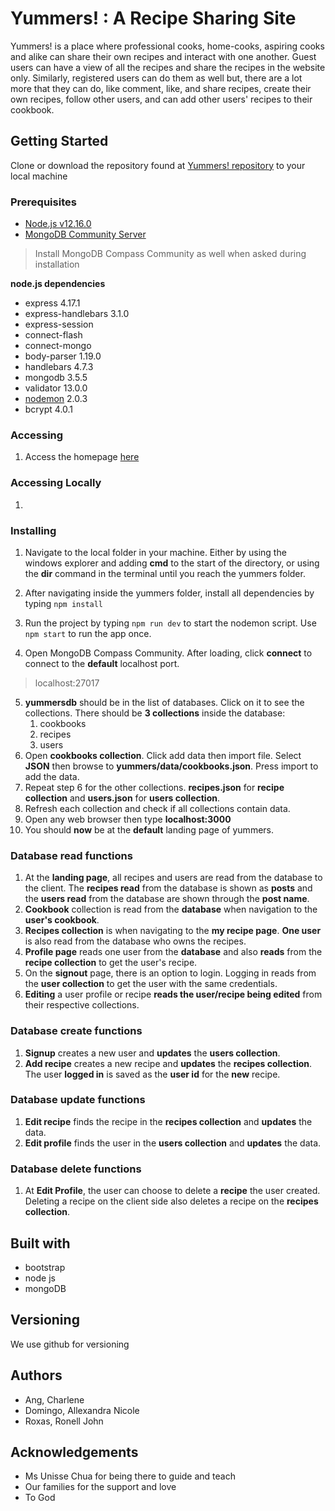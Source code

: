 # Yummers! : A Recipe Sharing Site
Yummers! is a place where professional cooks, home-cooks, aspiring cooks and alike can share their own recipes and interact with one another. Guest users can have a view of all the recipes and share the recipes in the website only. Similarly, registered users can do them as well but, there are a lot more that they can do, like comment, like, and share recipes, create their own recipes, follow other users, and can add other users' recipes to their cookbook.

## Getting Started
Clone or download the repository found at [Yummers! repository](https://github.com/unisse-courses/s15-mp12.git) to your local machine

### Prerequisites
* [Node.js v12.16.0](https://nodejs.org/en/)
* [MongoDB Community Server ](https://www.mongodb.com/download-center/community)
> Install MongoDB Compass Community as well when asked during installation

**node.js dependencies**
* express 4.17.1
* express-handlebars 3.1.0
* express-session
* connect-flash
* connect-mongo
* body-parser 1.19.0
* handlebars 4.7.3
* mongodb 3.5.5
* validator 13.0.0
* [nodemon](https://www.npmjs.com/package/nodemon) 2.0.3
* bcrypt 4.0.1

### Accessing
1. Access the homepage [here](https://yummers.herokuapp.com/)

### Accessing Locally
1. 

### Installing
1. Navigate to the local folder in your machine. Either by using the windows explorer and adding **cmd** to the start of the directory, or using the **dir** command in the terminal until you reach the yummers folder.
2. After navigating inside the yummers folder, install all dependencies by typing
`npm install`
3. Run the project by typing `npm run dev` to start the nodemon script. Use `npm start` to run the app once.

4. Open MongoDB Compass Community. After loading, click **connect** to connect to the **default** localhost port.
> localhost:27017
5. **yummersdb** should be in the list of databases. Click on it to see the collections. There should be **3 collections** inside the database:
	1. cookbooks
	2. recipes
	3. users
6.  Open **cookbooks collection**. Click add data then import file. Select **JSON** then browse to **yummers/data/cookbooks.json**. Press import to add the data.
7. Repeat step 6 for the other collections. **recipes.json** for **recipe collection** and **users.json** for **users collection**.
8. Refresh each collection and check if all collections contain data.
9. Open any web browser then type **localhost:3000**
10. You should **now** be at the **default** landing page of yummers.

### Database read functions
1. At the **landing page**, all recipes and users are read from the database to the client. The **recipes read** from the database is shown as **posts** and the **users read** from the database are shown through the **post name**.
2.  **Cookbook** collection is read from the **database** when navigation to the **user's cookbook**.  
3. **Recipes collection** is when navigating to the **my recipe page**. **One user** is also read from the database who owns the recipes.
4.  **Profile page** reads one user from the **database** and also **reads** from the **recipe collection** to get the user's recipe.
5. On the **signout** page, there is an option to login. Logging in reads from the **user collection** to get the user with the same credentials.
6. **Editing** a user profile or recipe **reads the user/recipe being edited** from their respective collections.

### Database create functions
1. **Signup** creates a new user and **updates** the **users collection**.
2. **Add recipe** creates a new recipe and **updates** the **recipes collection**. The user **logged in** is saved as the **user id** for the **new** recipe.

### Database update functions
1. **Edit recipe** finds the recipe in the **recipes collection** and **updates** the data.
2. **Edit profile** finds the user in the **users collection** and **updates** the data.

### Database delete functions
1. At **Edit Profile**, the user can choose to delete a **recipe** the user created. Deleting a recipe on the client side also deletes a recipe on the **recipes collection**.

## Built with
- bootstrap
- node js
- mongoDB

## Versioning
We use github for versioning 

## Authors

* Ang, Charlene
* Domingo, Allexandra Nicole
* Roxas, Ronell John

## Acknowledgements
- Ms Unisse Chua for being there to guide and teach 
- Our families for the support and love
- To God